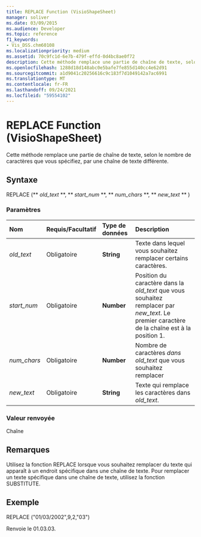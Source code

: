 ```yaml
---
title: REPLACE Function (VisioShapeSheet)
manager: soliver
ms.date: 03/09/2015
ms.audience: Developer
ms.topic: reference
f1_keywords:
- Vis_DSS.chm60108
ms.localizationpriority: medium
ms.assetid: 70c9fc1d-6e7b-479f-effd-0d4bc8ae0f72
description: Cette méthode remplace une partie de chaîne de texte, selon le nombre de caractères que vous spécifiez, par une chaîne de texte différente.
ms.openlocfilehash: 1288d18d148abc0e5bafe7fe855d140cc4e62d91
ms.sourcegitcommit: a1d9041c20256616c9c183f7d1049142a7ac6991
ms.translationtype: MT
ms.contentlocale: fr-FR
ms.lasthandoff: 09/24/2021
ms.locfileid: "59554102"
---
```

# <a name="replace-function-visioshapesheet"></a>REPLACE Function (VisioShapeSheet)

Cette méthode remplace une partie de chaîne de texte, selon le nombre de caractères que vous spécifiez, par une chaîne de texte différente.
  
## <a name="syntax"></a>Syntaxe

REPLACE (** *old_text* **, ** *start_num* **, ** *num_chars* **, ** *new_text* ** ) 
  
### <a name="parameters"></a>Paramètres

|**Nom**|**Requis/Facultatif**|**Type de données**|**Description**|
|:-----|:-----|:-----|:-----|
| _old_text_ <br/> |Obligatoire  <br/> |**String** <br/> |Texte dans lequel vous souhaitez remplacer certains caractères.  <br/> |
| _start_num_ <br/> |Obligatoire  <br/> |**Number** <br/> |Position du caractère dans la  _old_text_ que vous souhaitez remplacer par  _new_text_. Le premier caractère de la chaîne est à la position 1.  <br/> |
| _num_chars_ <br/> |Obligatoire  <br/> |**Number** <br/> |Nombre de caractères  _dans old_text_ que vous souhaitez remplacer  <br/> |
| _new_text_ <br/> |Obligatoire  <br/> |**String** <br/> |Texte qui remplace les caractères dans  _old_text_.  <br/> |
   
### <a name="return-value"></a>Valeur renvoyée

Chaîne
  
## <a name="remarks"></a>Remarques

Utilisez la fonction REPLACE lorsque vous souhaitez remplacer du texte qui apparaît à un endroit spécifique dans une chaîne de texte. Pour remplacer un texte spécifique dans une chaîne de texte, utilisez la fonction SUBSTITUTE.
  
## <a name="example"></a>Exemple

REPLACE ("01/03/2002",9,2,"03") 
  
Renvoie le 01.03.03. 
  

